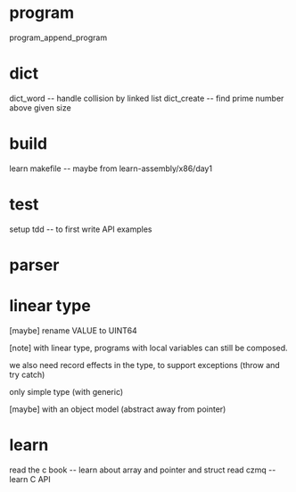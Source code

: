 # program

program_append_program

# dict

dict_word -- handle collision by linked list
dict_create -- find prime number above given size

# build

learn makefile -- maybe from learn-assembly/x86/day1

# test

setup tdd -- to first write API examples

# parser

# linear type

[maybe] rename VALUE to UINT64

[note] with linear type, programs with local variables can still be composed.

we also need record effects in the type, to support exceptions (throw and try catch)

only simple type (with generic)

[maybe] with an object model (abstract away from pointer)

# learn

read the c book -- learn about array and pointer and struct
read czmq -- learn C API
